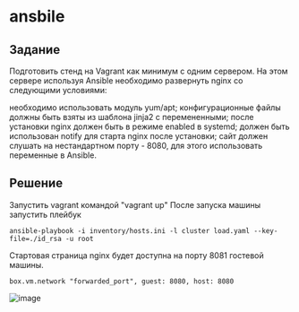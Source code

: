 # ansbile

## Задание 

Подготовить стенд на Vagrant как минимум с одним сервером. На этом сервере используя Ansible необходимо развернуть nginx со следующими условиями:

необходимо использовать модуль yum/apt;
конфигурационные файлы должны быть взяты из шаблона jinja2 с перемененными;
после установки nginx должен быть в режиме enabled в systemd;
должен быть использован notify для старта nginx после установки;
сайт должен слушать на нестандартном порту - 8080, для этого использовать переменные в Ansible.

## Решение 

Запустить vagrant командой "vagrant up"
После запуска машины запустить плейбук 
```
ansible-playbook -i inventory/hosts.ini -l cluster load.yaml --key-file=./id_rsa -u root
```

Стартовая страница nginx будет доступна на порту 8081 гостевой машины. 
```
box.vm.network "forwarded_port", guest: 8080, host: 8080
```
![image](https://user-images.githubusercontent.com/98832702/165351185-0ccaebd5-6fd9-4b5f-8559-2395c9b65156.png)
